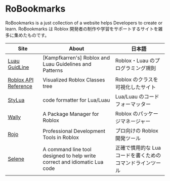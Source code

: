 # RoBookmarks

RoBookmarks is a just collection of a website helps Developers to create or learn.
RoBookmarks は Roblox 開発者の制作や学習をサポートするサイトを雑多に集めたものです。

| Site                                                       | About                                                                     | 日本語                                                    |
| ---------------------------------------------------------- | ------------------------------------------------------------------------- | --------------------------------------------------------- |
| [Luau GuidLine](https://hackmd.io/@boyned/By9YGu6b0)       | [Kampfkarren's] Roblox and Luau Guidelines and Patterns                   | Roblox・Luau のプログラミング規則                         |
| [Roblox API Reference](https://github.com/Kampfkarren)     | Visualized Roblox Classes tree                                            | Roblox のクラスを可視化したサイト                         |
| [StyLua](https://github.com/JohnnyMorganz/StyLua)          | code formatter for Lua/Luau                                               | Lua/Luau のコードフォーマッター                           |
| [Wally](https://wally.run/)                                | A Package Manager for Roblox                                              | Roblox のパッケージマネージャー                           |
| [Rojo](https://rojo.space)                                 | Professional Development Tools in Roblox                                  | プロ向けの Roblox 開発ツール                              |
| [Selene](https://kampfkarren.github.io/selene/roblox.html) | A command line tool designed to help write correct and idiomatic Lua code | 正確で慣用的な Lua コードを書くためのコマンドラインツール |
